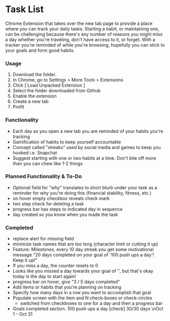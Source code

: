 # Task List

Chrome Extension that takes over the new tab page to provide a place where you can track your daily tasks.
Starting a habit, or maintaining one, can be challenging because there's any number of reasons you might miss a day whether you're traveling, don't have access to it, or forget. With a tracker you're reminded of while you're browsing, hopefully you can stick to your goals and form good habits.

### Usage

1. Download the folder. 
2. In Chrome, go to Settings > More Tools > Extensions
3. Click [ Load Unpacked Extension ]
4. Select the folder downloaded from Github
5. Enable the extension
6. Create a new tab
7. Profit

### Functionality

- Each day as you open a new tab you are reminded of your habits you're tracking
- Gamification of habits to keep yourself accountable
- Concept called "streaks" used by social media and games to keep you hooked i.e. Snapchat
- Suggest starting with one or two habits at a time. Don't bite off more than you can chew like 1-2 things

### Planned Functionality & To-Do

- Optional field for "why" translates to short blurb under your task as a reminder for why you're doing this (financial stability, fitness, etc.)
- on hover empty checkbox reveals check mark
- two step check for deleting a task
- progress bar has steps to indicated day in sequence
- day created so you know when you made the task

### Completed

- replace alert for missing field
- minimize task names that are too long (character limit or cutting it up)
- Feature: Milestones, every 10 day streak you get some motivational message "20 days completed on your goal of '100 push ups a day'! Keep it up!"
- If you miss a day, the counter resets to 0
- Looks like you missed a day towards your goal of '', but that's okay today is the day to start again!
- progress bar on hover, give "3 / 5 days completed"
- Add items or habits that you're planning on tracking
- Specify how many days in a row you want to accomplish that goal
- Populate screen with the item and N check-boxes or check-circles
	- switched from checkboxes to one for a day and then a progress bar 
- Goals completed section. 100 push ups a day [check] 30/30 days \nOct 1 - Oct 31
